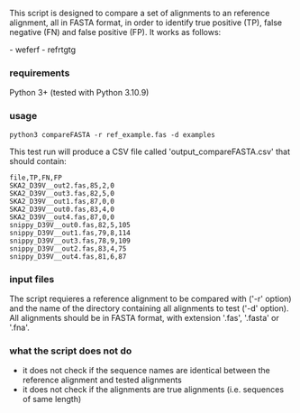 <p>This script is designed to compare a set of alignments to an reference alignment, all in FASTA format,
   in order to identify true positive (TP), false negative (FN) and false positive (FP). It works as follows:</p>
- weferf
- refrtgtg
   
### requirements
Python 3+ (tested with Python 3.10.9)

### usage
```
python3 compareFASTA -r ref_example.fas -d examples
```
This test run will produce a CSV file called 'output_compareFASTA.csv' that should contain:
```
file,TP,FN,FP
SKA2_D39V__out2.fas,85,2,0
SKA2_D39V__out3.fas,82,5,0
SKA2_D39V__out1.fas,87,0,0
SKA2_D39V__out0.fas,83,4,0
SKA2_D39V__out4.fas,87,0,0
snippy_D39V__out0.fas,82,5,105
snippy_D39V__out1.fas,79,8,114
snippy_D39V__out3.fas,78,9,109
snippy_D39V__out2.fas,83,4,75
snippy_D39V__out4.fas,81,6,87
```

### input files
The script requieres a reference alignment to be compared with ('-r' option) and the name of the directory containing all alignments to test ('-d' option). All alignments should be in FASTA format, with extension '.fas', '.fasta' or '.fna'.

### what the script does not do
- it does not check if the sequence names are identical between the reference alignment and tested alignments
- it does not check if the alignments are true alignments (i.e. sequences of same length) 




